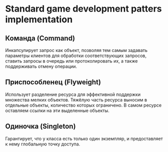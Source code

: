 ﻿# Standard game development patters implementation


## Команда (Command)

Инкапсулирует запрос как объект, позволяя тем самым задавать параметры клиентов для обработки соответствующих запросов, ставить запросы в очередь или протоколировать их, а также поддерживать отмену операции.


## Приспособленец (Flyweight)

Использует разделение ресурса для эффективной поддержки множества мелких объектов.
Тяжёлую часть ресурса выносим в отдельные объекты, количество которых ограничено. В самом ресурсе оставляем ссылки на эти выделенные объекты.


## Одиночка (Singleton)

Гарантирует, что у класса есть только один экземпляр, и предоставляет к нему глобальную точку доступа.
